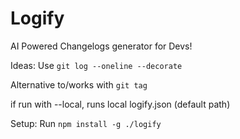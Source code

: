 # Logify
AI Powered Changelogs generator for Devs!

Ideas:
Use 
`git log --oneline --decorate`

Alternative to/works with
`git tag`

if run with --local, runs local logify.json (default path)


Setup:
Run
`npm install -g ./logify`
